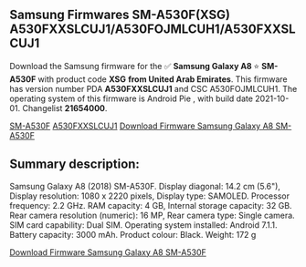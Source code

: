 <h2>Samsung Firmwares SM-A530F(XSG) A530FXXSLCUJ1/A530FOJMLCUH1/A530FXXSLCUJ1</h2>
Download the Samsung firmware for the ✅ <strong>Samsung Galaxy A8 </strong> ⭐ <strong>SM-A530F</strong> with product code <strong>XSG</strong> <strong> from United Arab Emirates</strong>. This firmware has version number PDA <strong>A530FXXSLCUJ1</strong> and CSC A530FOJMLCUH1. The operating system of this firmware is Android Pie , with build date 2021-10-01. Changelist <strong>21654000</strong>.


[SM-A530F](https://samfirm.shop/samsung/model/SM-A530F)
[A530FXXSLCUJ1](https://samfirm.shop/samsung/pda/A530FXXSLCUJ1)
[Download Firmware Samsung Galaxy A8 SM-A530F](https://samfirm.shop/samsung/firmware/462094)
<h2>Summary description:</h2>
<p>Samsung Galaxy A8 (2018) SM-A530F. Display diagonal: 14.2 cm (5.6"), Display resolution: 1080 x 2220 pixels, Display type: SAMOLED. Processor frequency: 2.2 GHz. RAM capacity: 4 GB, Internal storage capacity: 32 GB. Rear camera resolution (numeric): 16 MP, Rear camera type: Single camera. SIM card capability: Dual SIM. Operating system installed: Android 7.1.1. Battery capacity: 3000 mAh. Product colour: Black. Weight: 172 g</p>


[Download Firmware Samsung Galaxy A8 SM-A530F](https://samfirm.shop/samsung/firmware/462094)
